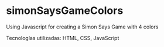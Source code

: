 # simonSaysGameColors
 Using Javascript for creating a Simon Says Game with 4 colors
 
 Tecnologías utilizadas:
 HTML, CSS, JavaScript
